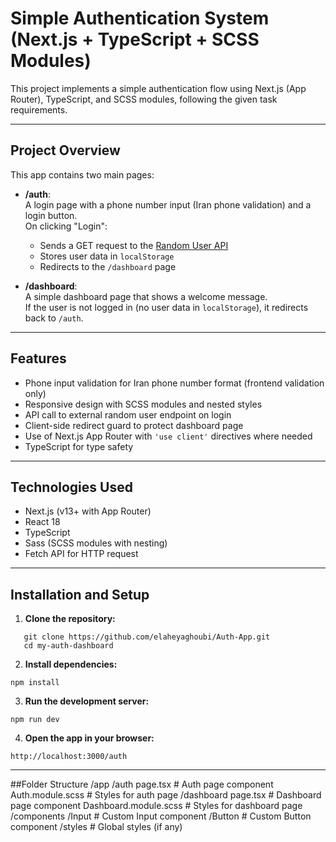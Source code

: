 # Simple Authentication System (Next.js + TypeScript + SCSS Modules)

This project implements a simple authentication flow using Next.js (App Router), TypeScript, and SCSS modules, following the given task requirements.

---

## Project Overview

This app contains two main pages:

- **/auth**:  
  A login page with a phone number input (Iran phone validation) and a login button.  
  On clicking "Login":  
  - Sends a GET request to the [Random User API](https://randomuser.me/api/?results=1&nat=us)  
  - Stores user data in `localStorage`  
  - Redirects to the `/dashboard` page  

- **/dashboard**:  
  A simple dashboard page that shows a welcome message.  
  If the user is not logged in (no user data in `localStorage`), it redirects back to `/auth`.

---

## Features

- Phone input validation for Iran phone number format (frontend validation only)  
- Responsive design with SCSS modules and nested styles  
- API call to external random user endpoint on login  
- Client-side redirect guard to protect dashboard page  
- Use of Next.js App Router with `'use client'` directives where needed  
- TypeScript for type safety  

---

## Technologies Used

- Next.js (v13+ with App Router)  
- React 18  
- TypeScript  
- Sass (SCSS modules with nesting)  
- Fetch API for HTTP request  

---

## Installation and Setup

1. **Clone the repository:**

```
   git clone https://github.com/elaheyaghoubi/Auth-App.git
   cd my-auth-dashboard 
```
2. **Install dependencies:**
```
npm install
```
3. **Run the development server:**
 ```
 npm run dev
 ```
4. **Open the app in your browser:**
```
http://localhost:3000/auth
```
---
##Folder Structure
/app
  /auth
    page.tsx            # Auth page component
    Auth.module.scss    # Styles for auth page
  /dashboard
    page.tsx            # Dashboard page component
    Dashboard.module.scss # Styles for dashboard page
/components
  /Input                # Custom Input component
  /Button               # Custom Button component
/styles                 # Global styles (if any)


